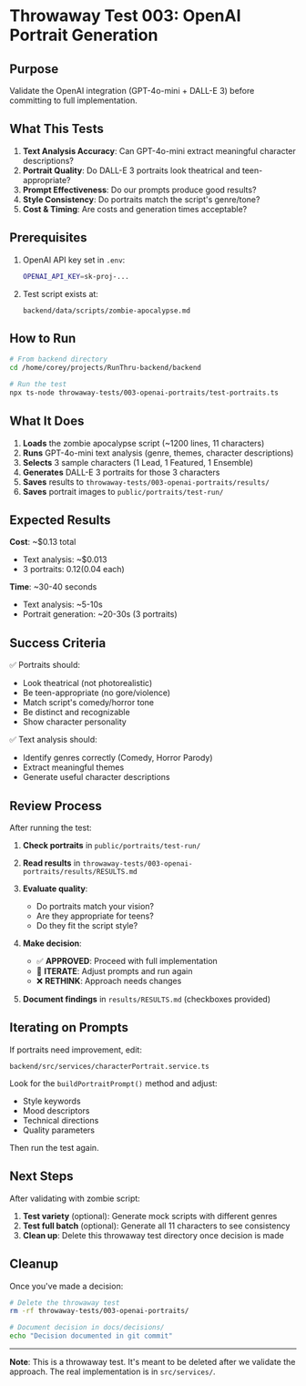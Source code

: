 # Throwaway Test 003: OpenAI Portrait Generation

## Purpose

Validate the OpenAI integration (GPT-4o-mini + DALL-E 3) before committing to full implementation.

## What This Tests

1. **Text Analysis Accuracy**: Can GPT-4o-mini extract meaningful character descriptions?
2. **Portrait Quality**: Do DALL-E 3 portraits look theatrical and teen-appropriate?
3. **Prompt Effectiveness**: Do our prompts produce good results?
4. **Style Consistency**: Do portraits match the script's genre/tone?
5. **Cost & Timing**: Are costs and generation times acceptable?

## Prerequisites

1. OpenAI API key set in `.env`:
   ```bash
   OPENAI_API_KEY=sk-proj-...
   ```

2. Test script exists at:
   ```
   backend/data/scripts/zombie-apocalypse.md
   ```

## How to Run

```bash
# From backend directory
cd /home/corey/projects/RunThru-backend/backend

# Run the test
npx ts-node throwaway-tests/003-openai-portraits/test-portraits.ts
```

## What It Does

1. **Loads** the zombie apocalypse script (~1200 lines, 11 characters)
2. **Runs** GPT-4o-mini text analysis (genre, themes, character descriptions)
3. **Selects** 3 sample characters (1 Lead, 1 Featured, 1 Ensemble)
4. **Generates** DALL-E 3 portraits for those 3 characters
5. **Saves** results to `throwaway-tests/003-openai-portraits/results/`
6. **Saves** portrait images to `public/portraits/test-run/`

## Expected Results

**Cost**: ~$0.13 total
- Text analysis: ~$0.013
- 3 portraits: $0.12 ($0.04 each)

**Time**: ~30-40 seconds
- Text analysis: ~5-10s
- Portrait generation: ~20-30s (3 portraits)

## Success Criteria

✅ Portraits should:
- Look theatrical (not photorealistic)
- Be teen-appropriate (no gore/violence)
- Match script's comedy/horror tone
- Be distinct and recognizable
- Show character personality

✅ Text analysis should:
- Identify genres correctly (Comedy, Horror Parody)
- Extract meaningful themes
- Generate useful character descriptions

## Review Process

After running the test:

1. **Check portraits** in `public/portraits/test-run/`
2. **Read results** in `throwaway-tests/003-openai-portraits/results/RESULTS.md`
3. **Evaluate quality**:
   - Do portraits match your vision?
   - Are they appropriate for teens?
   - Do they fit the script style?

4. **Make decision**:
   - ✅ **APPROVED**: Proceed with full implementation
   - 🔄 **ITERATE**: Adjust prompts and run again
   - ❌ **RETHINK**: Approach needs changes

5. **Document findings** in `results/RESULTS.md` (checkboxes provided)

## Iterating on Prompts

If portraits need improvement, edit:
```
backend/src/services/characterPortrait.service.ts
```

Look for the `buildPortraitPrompt()` method and adjust:
- Style keywords
- Mood descriptors
- Technical directions
- Quality parameters

Then run the test again.

## Next Steps

After validating with zombie script:

1. **Test variety** (optional): Generate mock scripts with different genres
2. **Test full batch** (optional): Generate all 11 characters to see consistency
3. **Clean up**: Delete this throwaway test directory once decision is made

## Cleanup

Once you've made a decision:

```bash
# Delete the throwaway test
rm -rf throwaway-tests/003-openai-portraits/

# Document decision in docs/decisions/
echo "Decision documented in git commit"
```

---

**Note**: This is a throwaway test. It's meant to be deleted after we validate the approach. The real implementation is in `src/services/`.
